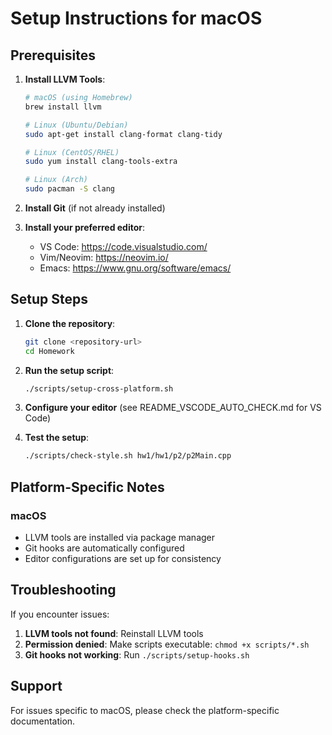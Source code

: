 # Setup Instructions for macOS

## Prerequisites

1. **Install LLVM Tools**:
   ```bash
   # macOS (using Homebrew)
   brew install llvm
   
   # Linux (Ubuntu/Debian)
   sudo apt-get install clang-format clang-tidy
   
   # Linux (CentOS/RHEL)
   sudo yum install clang-tools-extra
   
   # Linux (Arch)
   sudo pacman -S clang
   ```

2. **Install Git** (if not already installed)

3. **Install your preferred editor**:
   - VS Code: https://code.visualstudio.com/
   - Vim/Neovim: https://neovim.io/
   - Emacs: https://www.gnu.org/software/emacs/

## Setup Steps

1. **Clone the repository**:
   ```bash
   git clone <repository-url>
   cd Homework
   ```

2. **Run the setup script**:
   ```bash
   ./scripts/setup-cross-platform.sh
   ```

3. **Configure your editor** (see README_VSCODE_AUTO_CHECK.md for VS Code)

4. **Test the setup**:
   ```bash
   ./scripts/check-style.sh hw1/hw1/p2/p2Main.cpp
   ```

## Platform-Specific Notes

### macOS
- LLVM tools are installed via package manager
- Git hooks are automatically configured
- Editor configurations are set up for consistency

## Troubleshooting

If you encounter issues:

1. **LLVM tools not found**: Reinstall LLVM tools
2. **Permission denied**: Make scripts executable: `chmod +x scripts/*.sh`
3. **Git hooks not working**: Run `./scripts/setup-hooks.sh`

## Support

For issues specific to macOS, please check the platform-specific documentation.
